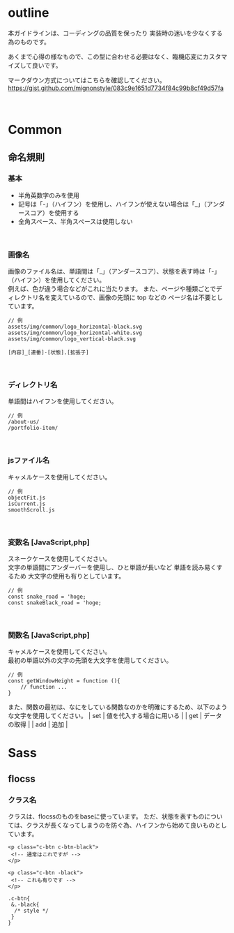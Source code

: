 # outline

本ガイドラインは、コーディングの品質を保ったり 実装時の迷いを少なくする為のものです。 

あくまで心得の様なもので、この型に合わせる必要はなく、臨機応変にカスタマイズして良いです。  

マークダウン方式についてはこちらを確認してください。  
https://gist.github.com/mignonstyle/083c9e1651d7734f84c99b8cf49d57fa

 <br>
 

# Common
 
## 命名規則

### 基本
+ 半角英数字のみを使用
+ 記号は「-」（ハイフン）を使用し、ハイフンが使えない場合は「_」（アンダースコア）を使用する
+ 全角スペース、半角スペースは使用しない
 <br>
 
### 画像名
画像のファイル名は、単語間は「_」（アンダースコア）、状態を表す時は「-」（ハイフン）を使用してください。    
例えば、色が違う場合などがこれに当たります。
また、ページや種類ごとでディレクトリ名を変えているので、画像の先頭に top などの ページ名は不要としています。
```
// 例
assets/img/common/logo_horizontal-black.svg
assets/img/common/logo_horizontal-white.svg
assets/img/common/logo_vertical-black.svg

[内容]_[連番]-[状態].[拡張子]
```
 <br>

### ディレクトリ名
単語間はハイフンを使用してください。  
```
// 例
/about-us/
/portfolio-item/
```
 <br>

### jsファイル名
キャメルケースを使用してください。  
```
// 例
objectFit.js
isCurrent.js
smoothScroll.js
```
 <br>
 
 
### 変数名 [JavaScript,php]
スネークケースを使用してください。  
文字の単語間にアンダーバーを使用し、ひと単語が長いなど 単語を読み易くするため 大文字の使用も有りとしています。  
```
// 例
const snake_road = 'hoge;
const snakeBlack_road = 'hoge;
```
 <br>
 
### 関数名 [JavaScript,php]
キャメルケースを使用してください。  
最初の単語以外の文字の先頭を大文字を使用してください。  
```
// 例
const getWindowHeight = function (){
    // function ...
}
```

また、関数の最初は、なにをしている関数なのかを明確にするため、以下のような文字を使用してください。
| set | 値を代入する場合に用いる |
| get | データの取得 |
| add | 追加 |






# Sass
 
## flocss

### クラス名
クラスは、flocssのものをbaseに使っています。
ただ、状態を表すものについては、クラスが長くなってしまうのを防ぐ為、ハイフンから始めて良いものとしています。

```
<p class="c-btn c-btn-black">
 <!-- 通常はこれですが -->
</p>

<p class="c-btn -black">
 <!-- これも有りです -->
</p>
```
```
.c-btn{
 &.-black{
  /* style */
 }
}
```

